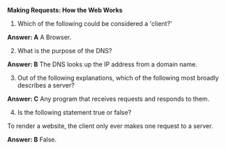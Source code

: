 **Making Requests: How the Web Works**

1.  Which of the following could be considered a 'client?'

**Answer:  A** A Browser.

2.  What is the purpose of the DNS?

**Answer:  B** The DNS looks up the IP address from a domain name.

3. Out of the following explanations, which of the following most broadly describes a server?

**Answer:  C** Any program that receives requests and responds to them.

4.  Is the following statement true or false?

To render a website, the client only ever makes one request to a server.

**Answer:  B** False.
